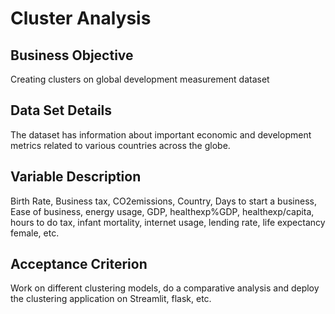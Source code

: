 # Cluster Analysis

## Business Objective 

Creating clusters on global development measurement dataset

## Data Set Details

The dataset has information about important economic and development metrics related to various countries across the globe.

## Variable Description
Birth Rate, Business tax, CO2emissions, Country, Days to start a business, Ease of business, energy usage, GDP, healthexp%GDP, healthexp/capita, hours to do tax, infant mortality, internet usage, lending rate, life expectancy female, etc.

## Acceptance Criterion 
Work on different clustering models, do a comparative analysis and deploy the clustering application on Streamlit, flask, etc.
